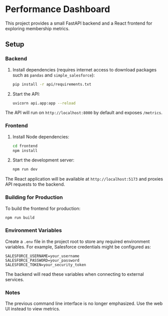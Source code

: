 # Performance Dashboard

This project provides a small FastAPI backend and a React frontend for exploring membership metrics.

## Setup

### Backend

1. Install dependencies (requires internet access to download packages such as
   `pandas` and `simple_salesforce`):
   ```bash
   pip install -r api/requirements.txt
   ```
2. Start the API:
   ```bash
   uvicorn api.app:app --reload
   ```

The API will run on `http://localhost:8000` by default and exposes `/metrics`.

### Frontend

1. Install Node dependencies:
   ```bash
   cd frontend
   npm install
   ```
2. Start the development server:
   ```bash
   npm run dev
   ```

The React application will be available at `http://localhost:5173` and proxies API requests to the backend.

### Building for Production

To build the frontend for production:

```bash
npm run build
```

### Environment Variables

Create a `.env` file in the project root to store any required environment
variables. For example, Salesforce credentials might be configured as:

```dotenv
SALESFORCE_USERNAME=your_username
SALESFORCE_PASSWORD=your_password
SALESFORCE_TOKEN=your_security_token
```

The backend will read these variables when connecting to external services.

### Notes

The previous command line interface is no longer emphasized. Use the web UI instead to view metrics.
